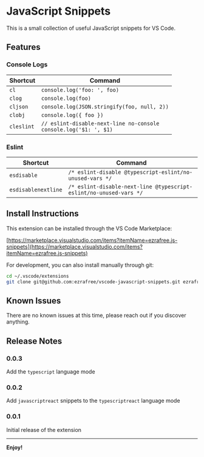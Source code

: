 # JavaScript Snippets

This is a small collection of useful JavaScript snippets for VS Code.

## Features

### Console Logs

| Shortcut   | Command                                                               |
| ---------- | --------------------------------------------------------------------- |
| `cl`       | `console.log('foo: ', foo)`                                           |
| `clog`     | `console.log(foo)`                                                    |
| `cljson`   | `console.log(JSON.stringify(foo, null, 2))`                           |
| `clobj`    | `console.log({ foo })`                                                |
| `cleslint` | `// eslint-disable-next-line no-console`<br>`console.log('$1: ', $1)` |

### Eslint

| Shortcut            | Command                                                            |
| ------------------- | ------------------------------------------------------------------ |
| `esdisable`         | `/* eslint-disable @typescript-eslint/no-unused-vars */`           |
| `esdisablenextline` | `/* eslint-disable-next-line @typescript-eslint/no-unused-vars */` |

## Install Instructions

This extension can be installed through the VS Code Marketplace:

[https://marketplace.visualstudio.com/items?itemName=ezrafree.js-snippets](https://marketplace.visualstudio.com/items?itemName=ezrafree.js-snippets)

For development, you can also install manually through git:

```sh
cd ~/.vscode/extensions
git clone git@github.com:ezrafree/vscode-javascript-snippets.git ezrafree.js-snippets
```

## Known Issues

There are no known issues at this time, please reach out if you discover anything.

## Release Notes

### 0.0.3

Add the `typescript` language mode

### 0.0.2

Add `javascriptreact` snippets to the `typescriptreact` language mode

### 0.0.1

Initial release of the extension

---

**Enjoy!**
